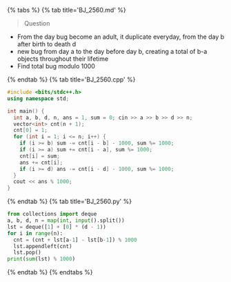 {% tabs %}
{% tab title='BJ_2560.md' %}

> Question

* From the day bug become an adult, it duplicate everyday, from the day b after birth to death d
* new bug from day a to the day before day b, creating a total of b-a objects throughout their lifetime
* Find total bug modulo 1000

{% endtab %}
{% tab title='BJ_2560.cpp' %}

```cpp
#include <bits/stdc++.h>
using namespace std;

int main() {
  int a, b, d, n, ans = 1, sum = 0; cin >> a >> b >> d >> n;
  vector<int> cnt(n + 1);
  cnt[0] = 1;
  for (int i = 1; i <= n; i++) {
    if (i >= b) sum -= cnt[i - b] - 1000, sum %= 1000;
    if (i >= a) sum += cnt[i - a], sum %= 1000;
    cnt[i] = sum;
    ans += cnt[i];
    if (i >= d) ans -= cnt[i - d] - 1000, sum %= 1000;
  }
  cout << ans % 1000;
}
```

{% endtab %}
{% tab title='BJ_2560.py' %}

```py
from collections import deque
a, b, d, n = map(int, input().split())
lst = deque([1] + [0] * (d - 1))
for i in range(n):
  cnt = (cnt + lst[a-1] - lst[b-1]) % 1000
  lst.appendleft(cnt)
  lst.pop()
print(sum(lst) % 1000)
```

{% endtab %}
{% endtabs %}
